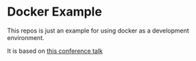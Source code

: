 # Docker Example
This repos is just an example for using docker as a development environment.

It is based on [this conference talk](https://www.youtube.com/watch?v=lmIc0MgWBEI)
